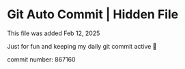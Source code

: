 # Git Auto Commit | Hidden File

This file was added Feb 12, 2025

Just for fun and keeping my daily git commit active 🤪

commit number: 867160
